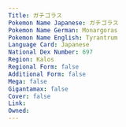 ```yaml
---
﻿Title: ガチゴラス
Pokemon Name Japanese: ガチゴラス
Pokemon Name German: Monargoras
Pokemon Name English: Tyrantrum
Language Card: Japanese
National Dex Number: 697
Region: Kalos
Regional Form: false
Additional Form: false
Mega: false
Gigantamax: false
Cover: false
Link: 
Owned: 
---
```

